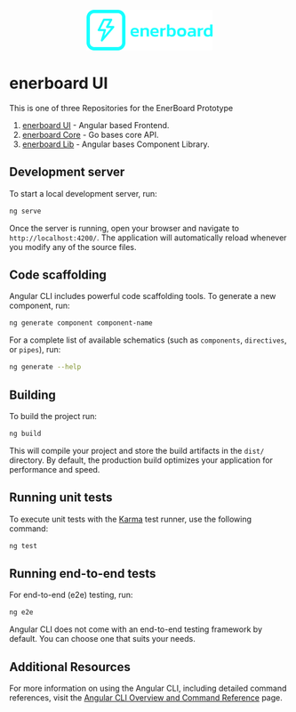 <p align="center">
  <img alt="enerboard" src="https://github.com/marvhock/enerboard-ui/blob/main/src/assets/enerboard.png?raw=true">
</p>

# enerboard UI

This is one of three Repositories for the EnerBoard Prototype
1. [enerboard UI](https://github.com/marvhock/enerboard-ui) - Angular based Frontend.
2. [enerboard Core](https://github.com/marvhock/enerboard-core) - Go bases core API.
3. [enerboard Lib](https://github.com/marvhock/enerboard-lib) - Angular bases Component Library.

## Development server

To start a local development server, run:

```bash
ng serve
```

Once the server is running, open your browser and navigate to `http://localhost:4200/`. The application will automatically reload whenever you modify any of the source files.

## Code scaffolding

Angular CLI includes powerful code scaffolding tools. To generate a new component, run:

```bash
ng generate component component-name
```

For a complete list of available schematics (such as `components`, `directives`, or `pipes`), run:

```bash
ng generate --help
```

## Building

To build the project run:

```bash
ng build
```

This will compile your project and store the build artifacts in the `dist/` directory. By default, the production build optimizes your application for performance and speed.

## Running unit tests

To execute unit tests with the [Karma](https://karma-runner.github.io) test runner, use the following command:

```bash
ng test
```

## Running end-to-end tests

For end-to-end (e2e) testing, run:

```bash
ng e2e
```

Angular CLI does not come with an end-to-end testing framework by default. You can choose one that suits your needs.

## Additional Resources

For more information on using the Angular CLI, including detailed command references, visit the [Angular CLI Overview and Command Reference](https://angular.dev/tools/cli) page.
